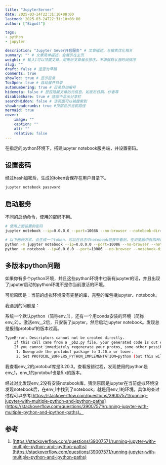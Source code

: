 ```yaml
---
title: "JupyterServer"
date: 2025-03-24T22:31:10+08:00
lastmod: 2025-03-24T22:31:10+08:00
author: ["Bigodf"]

tags:
- python
- jupyter

description: "Jupyter Sever开启服务" # 文章描述，与搜索优化相关
summary: "" # 文章简单描述，会展示在主页
weight: # 输入1可以顶置文章，用来给文章展示排序，不填就默认按时间排序
slug: ""
draft: false # 是否为草稿
comments: true
showToc: true # 显示目录
TocOpen: true # 自动展开目录
autonumbering: true # 目录自动编号
hidemeta: false # 是否隐藏文章的元信息，如发布日期、作者等
disableShare: true # 底部不显示分享栏
searchHidden: false # 该页面可以被搜索到
showbreadcrumbs: true #顶部显示当前路径
mermaid: true
cover:
    image: ""
    caption: ""
    alt: ""
    relative: false
---
```


在指定的python环境下，搭建jupyter notebook服务端，并设置密码。

<!-- more -->


## 设置密码
经过hash加密后，生成的token会保存在用户目录下。

```bash
jupyter notebook password
```

## 启动服务
不同的启动命令，使用的密码不用。

```bash
# 使用上面设置的密码
jupyter notebook --ip=0.0.0.0 --port=10086 --no-browser --notebook-dir=./

# 以下两种方式，会生成一个token，可以在日志中notebook链接中看到，在浏览器中有两种选择，一种是输入这个token、另一种是使用这个token重新设置密码。
python -m jupyter notebook --ip=0.0.0.0 --port=10086 --no-browser --notebook-dir=./
python -m notebook --ip=0.0.0.0 --port=10086 --no-browser --notebook-dir=./
```

## 多版本python问题
如果你有多个python环境，并且这些python环境中也装有jupyter的话，并且出现了juputer启动的python环境不是你当前激活的环境。

可能原因是：当前的虚拟环境没有完整的库，完整的库包括jupyter、notebook。



我遇到的问题是：

系统一个默认python（简称env_1），还有一个用conda安装的环境（简称env_2）。激活env__2后，只安装了jupyter。然后启动jupyter notebook。发现总是报错protobuf的版本过高。

```bash
TypeError: Descriptors cannot not be created directly.
    If this call came from a _pb2.py file, your generated code is out of date and must be regenerated with protoc >= 3.19.0.
    If you cannot immediately regenerate your protos, some other possible workarounds are:
     1. Downgrade the protobuf package to 3.20.x or lower.
     2. Set PROTOCOL_BUFFERS_PYTHON_IMPLEMENTATION=python (but this will use pure-Python parsing and will be much slower).
```

我查看env_2的protobuf库是3.20.3。查看报错过程，发现使用的python是env_1，env_1的protobuf也是5.x的版本。

经过对比发现env_2没有安装notebook库，猜测原因是jupyter在当前虚拟环境没发现notebook后，在env_1中找到了notebook，就是用env_1的环境。具体的查过过程可以参考[https://stackoverflow.com/questions/39007571/running-jupyter-with-multiple-python-and-ipython-paths](https://stackoverflow.com/questions/39007571/running-jupyter-with-multiple-python-and-ipython-paths)。



## 参考
1. [https://stackoverflow.com/questions/39007571/running-jupyter-with-multiple-python-and-ipython-paths](https://stackoverflow.com/questions/39007571/running-jupyter-with-multiple-python-and-ipython-paths)



